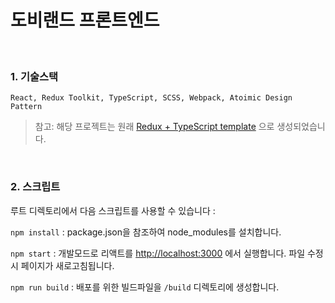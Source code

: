 # 도비랜드 프론트엔드

<br />

### 1. 기술스택
```plaintext
React, Redux Toolkit, TypeScript, SCSS, Webpack, Atoimic Design Pattern
```
> 참고: 해당 프로젝트는 원래 [Redux + TypeScript template](https://redux-toolkit.js.org/introduction/getting-started#using-create-react-app) 으로 생성되었습니다.

<br />

### 2. 스크립트

루트 디렉토리에서 다음 스크립트를 사용할 수 있습니다 :

`npm install` :  package.json을 참조하여 node_modules를 설치합니다.

`npm start` : 개발모드로 리액트를 [http://localhost:3000](http://localhost:3000) 에서 실행합니다. 파일 수정시 페이지가 새로고침됩니다.

`npm run build` : 배포를 위한 빌드파일을 `/build` 디렉토리에 생성합니다.

<br />